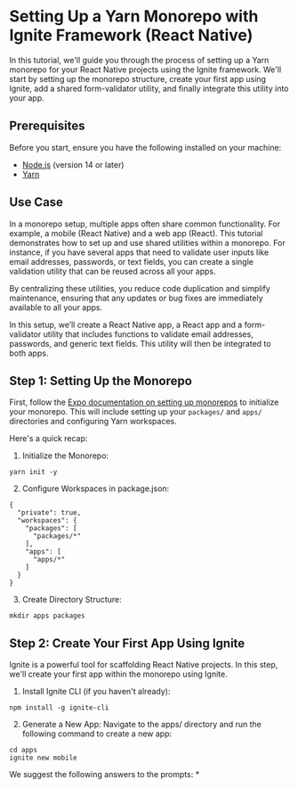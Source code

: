 # Setting Up a Yarn Monorepo with Ignite Framework (React Native)

In this tutorial, we'll guide you through the process of setting up a Yarn monorepo for your React Native projects using the Ignite framework. We'll start by setting up the monorepo structure, create your first app using Ignite, add a shared form-validator utility, and finally integrate this utility into your app.

## Prerequisites

Before you start, ensure you have the following installed on your machine:

* [Node.js](https://nodejs.org/en) (version 14 or later)
* [Yarn](https://classic.yarnpkg.com/en/)

## Use Case

In a monorepo setup, multiple apps often share common functionality. For example, a mobile (React Native) and a web app (React). This tutorial demonstrates how to set up and use shared utilities within a monorepo. For instance, if you have several apps that need to validate user inputs like email addresses, passwords, or text fields, you can create a single validation utility that can be reused across all your apps.

By centralizing these utilities, you reduce code duplication and simplify maintenance, ensuring that any updates or bug fixes are immediately available to all your apps.

In this setup, we’ll create a React Native app, a React app and a form-validator utility that includes functions to validate email addresses, passwords, and generic text fields. This utility will then be integrated to both apps. 

## Step 1: Setting Up the Monorepo

First, follow the [Expo documentation on setting up monorepos](https://docs.expo.dev/guides/monorepos/) to initialize your monorepo. This will include setting up your `packages/` and `apps/` directories and configuring Yarn workspaces.

Here's a quick recap:

1. Initialize the Monorepo:

```
yarn init -y
```

2. Configure Workspaces in package.json:

```
{
  "private": true,
  "workspaces": {
    "packages": [
      "packages/*"
    ],
    "apps": [
      "apps/*"
    ]
  }
}
```

3. Create Directory Structure:

```
mkdir apps packages
```

## Step 2: Create Your First App Using Ignite

Ignite is a powerful tool for scaffolding React Native projects. In this step, we'll create your first app within the monorepo using Ignite.

1. Install Ignite CLI (if you haven't already):
```
npm install -g ignite-cli
```

2. Generate a New App:
Navigate to the apps/ directory and run the following command to create a new app:
```
cd apps
ignite new mobile
```

We suggest the following answers to the prompts:
* 


